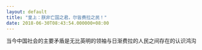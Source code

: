 ```yaml
---
layout: default
title: "皇上：朕非亡国之君，尔皆费拉之民！"
date: 2018-06-30T08:43:54.000000+08:00
---
```


当今中国社会的主要矛盾是无比英明的领袖与日渐费拉的人民之间存在的认识鸿沟

